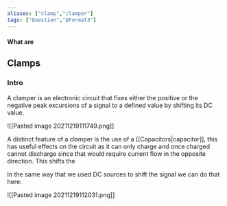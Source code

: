 ```yaml
---
aliases: ["clamp","clamper"]
tags: ["Question","QFormat3"]
---
```


#### What are
## Clamps
### Intro
A clamper is an electronic circuit that fixes either the positive or the negative peak excursions of a signal to a defined value by shifting its DC value.

![[Pasted image 20211219111749.png]]

A distinct feature of a clamper is the use of a [[Capacitors|capacitor]], this has useful effects on the circuit as it can only charge and once charged cannot discharge since that would require current flow in the opposite direction. This shifts the 

In the same way that we used DC sources to shift the signal we can do that here:

![[Pasted image 20211219112031.png]]
